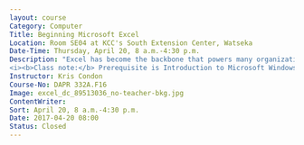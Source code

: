 ```yaml
---
layout: course
Category: Computer
Title: Beginning Microsoft Excel
Location: Room SE04 at KCC's South Extension Center, Watseka
Date-Time: Thursday, April 20, 8 a.m.-4:30 p.m.
Description: "Excel has become the backbone that powers many organizations. Build your Excel skills in a one-day workshop for beginners. Gain hands-on experience and end your Excel frustrations by learning how to work with formulas and functions, enter and edit data, create charts, format worksheets and much more. Practice while you learn the best features of this software package.
<i><b>Class note:</b> Prerequisite is Introduction to Microsoft Windows or equivalent experience.</i>"
Instructor: Kris Condon
Course-No: DAPR 332A.F16
Image: excel_dc_89513036_no-teacher-bkg.jpg
ContentWriter:
Sort: April 20, 8 a.m.-4:30 p.m.
Date: 2017-04-20 08:00
Status: Closed
---
```

